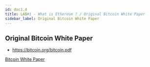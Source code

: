 ```yaml
---
id: doc1.4
title: LAB#1 - What is Ethereum ? / Original Bitcoin White Paper
sidebar_label: Original Bitcoin White Paper
---
```


## Original Bitcoin White Paper

- https://bitcoin.org/bitcoin.pdf


[Bitcoin White Paper](.\assets\bitcoin_paper.pdf)